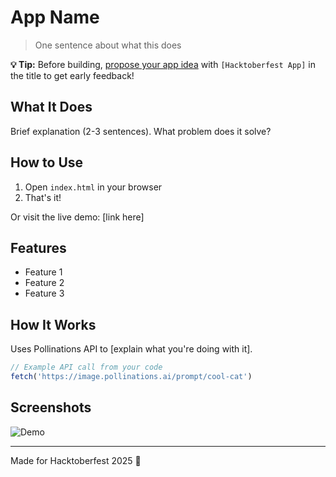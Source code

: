 # App Name

> One sentence about what this does

**💡 Tip:** Before building, [propose your app idea](https://github.com/pollinations/pollinations/issues/new) with `[Hacktoberfest App]` in the title to get early feedback!

## What It Does

Brief explanation (2-3 sentences). What problem does it solve?

## How to Use

1. Open `index.html` in your browser
2. That's it!

Or visit the live demo: [link here]

## Features

- Feature 1
- Feature 2
- Feature 3

## How It Works

Uses Pollinations API to [explain what you're doing with it].

```javascript
// Example API call from your code
fetch('https://image.pollinations.ai/prompt/cool-cat')
```

## Screenshots

![Demo](./demo.gif)

---

Made for Hacktoberfest 2025 🎃
